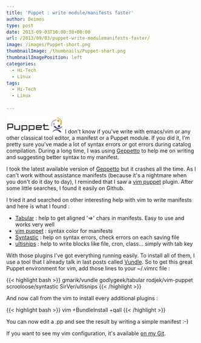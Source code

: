 ```yaml
---
title: 'Puppet : write module/manifests faster'
author: Deimos
type: post
date: 2013-09-03T10:00:38+00:00
url: /2013/09/03/puppet-write-modulemanifests-faster/
image: /images/Puppet-short.png
thumbnailImage: /thumbnails/Puppet-short.png
thumbnailImagePosition: left
categories:
  - Hi-Tech
  - Linux
tags:
  - Hi-Tech
  - Linux

---
```

![Puppet-short](/images/Puppet-short.png)
I don't know if you've write with emacs/vim or any other classical tool editor, a manifest or a Puppet module. If you did it, I'm pretty sure you've made a lot of syntax errors or got errors during catalog compilation. During a long time, I was using [Geppetto](http://blog.deimos.fr/2012/05/15/gepetto-un-ide-pour-puppet/) to help me on writing and suggesting better syntax to my manifest.

I took the latest available version of [Geppetto](http://cloudsmith.github.io/geppetto/) but it crashes all the time. As I can't work without assistance manifests (because it's a nightmare when you don't do it day to day), I reminded that I saw a [vim puppet](https://github.com/rodjek/vim-puppet) plugin. After some little searches, I found it easily on Github.

I tried it and searched on other interesting help with vim to write manifests and here is what I found :

  * [Tabular](https://github.com/godlygeek/tabular) : help to get aligned '=>' chars in manifests. Easy to use and works very well
  * [vim puppet](https://github.com/rodjek/vim-puppet) : syntax color for manifests
  * [Syntastic](https://github.com/scrooloose/syntastic) : help on syntax errors, check errors on each saving file
  * [ultisnips](https://github.com/SirVer/ultisnips) : help to write blocks like file, cron, class... simply with tab key

With those plugins I've got everything running easily. To install all of them, I use a tool that I already talk in last posts called [Vundle](http://blog.deimos.fr/2013/07/01/vim-using-vundle-to-install-your-plugins/). So to get this great Puppet environment for vim, add those lines to your ~/.vimrc file :

{{< highlight bash >}}
gmarik/vundle
godlygeek/tabular
rodjek/vim-puppet
scrooloose/syntastic
SirVer/ultisnips
{{< /highlight >}}

And now call from the vim to install every additional plugins :

{{< highlight bash >}}
vim +BundleInstall +qall
{{< /highlight >}}

You can now edit a .pp and see the result by writing a simple manifest :-)

If you want to see my vim configuration, it's available [on my Git](https://git.deimos.fr/?p=git_deimosfr.git;a=tree;f=user_config/vim).
